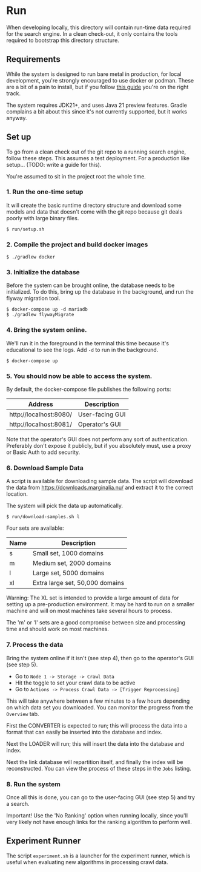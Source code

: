 # Run

When developing locally, this directory will contain run-time data required for
the search engine. In a clean check-out, it only contains the tools required to 
bootstrap this directory structure.

## Requirements

While the system is designed to run bare metal in production,
for local development, you're strongly encouraged to use docker
or podman. These are a bit of a pain to install, but if you follow
[this guide](https://docs.docker.com/engine/install/ubuntu/#install-using-the-repository) you're on the right track.

The system requires JDK21+, and uses Java 21 preview features. Gradle complains
a bit about this since it's not currently supported, but it works anyway.

## Set up

To go from a clean check out of the git repo to a running search engine,
follow these steps.  This assumes a test deployment.  For a production like
setup... (TODO: write a guide for this).

You're assumed to sit in the project root the whole time.

### 1. Run the one-time setup

It will create the basic runtime directory structure and download some models and 
data that doesn't come with the git repo because git deals poorly with large binary files.

```shell
$ run/setup.sh
```

### 2. Compile the project and build docker images

```shell
$ ./gradlew docker
```

### 3. Initialize the database

Before the system can be brought online, the database needs to be initialized.  To do this,
bring up the database in the background, and run the flyway migration tool.

```shell
$ docker-compose up -d mariadb
$ ./gradlew flywayMigrate
```

### 4. Bring the system online. 

We'll run it in the foreground in the terminal this time because it's educational to see the logs. 
Add `-d` to run in the background.

```shell
$ docker-compose up
```

### 5. You should now be able to access the system.

By default, the docker-compose file publishes the following ports:

| Address                 | Description      |
|-------------------------|------------------|
| http://localhost:8080/ | User-facing GUI  |
| http://localhost:8081/ | Operator's GUI   |

Note that the operator's GUI does not perform any sort of authentication.  
Preferably don't expose it publicly, but if you absolutely must, use a proxy or 
Basic Auth to add security.

### 6. Download Sample Data

A script is available for downloading sample data. The script will download the
data from https://downloads.marginalia.nu/ and extract it to the correct location.

The system will pick the data up automatically.

```shell
$ run/download-samples.sh l
```

Four sets are available:

| Name | Description                     |
|------|---------------------------------|
| s    | Small set, 1000 domains         |
| m    | Medium set, 2000 domains        |
| l    | Large set, 5000 domains         |
| xl   | Extra large set, 50,000 domains |

Warning: The XL set is intended to provide a large amount of data for 
setting up a pre-production environment. It may be hard to run on a smaller
machine and will on most machines take several hours to process.

The 'm' or 'l' sets are a good compromise between size and processing time 
and should work on most machines.

### 7. Process the data

Bring the system online if it isn't (see step 4), then go to the operator's
GUI (see step 5).  

* Go to `Node 1 -> Storage -> Crawl Data`
* Hit the toggle to set your crawl data to be active
* Go to `Actions -> Process Crawl Data -> [Trigger Reprocessing]`

This will take anywhere between a few minutes to a few hours depending on which
data set you downloaded.  You can monitor the progress from the `Overview` tab.

First the CONVERTER is expected to run; this will process the data into a format 
that can easily be inserted into the database and index.

Next the LOADER will run; this will insert the data into the database and index.

Next the link database will repartition itself, and finally the index will be
reconstructed.  You can view the process of these steps in the `Jobs` listing.

### 8. Run the system

Once all this is done, you can go to the user-facing GUI (see step 5) and try
a search.  

Important! Use the 'No Ranking' option when running locally, since you'll very
likely not have enough links for the ranking algorithm to perform well.

## Experiment Runner

The script `experiment.sh` is a launcher for the experiment runner, which is useful when 
evaluating new algorithms in processing crawl data. 

